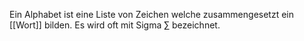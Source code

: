 Ein Alphabet ist eine Liste von Zeichen welche zusammengesetzt ein [[Wort]] bilden. Es wird oft mit Sigma $\sum\limits$ bezeichnet.
